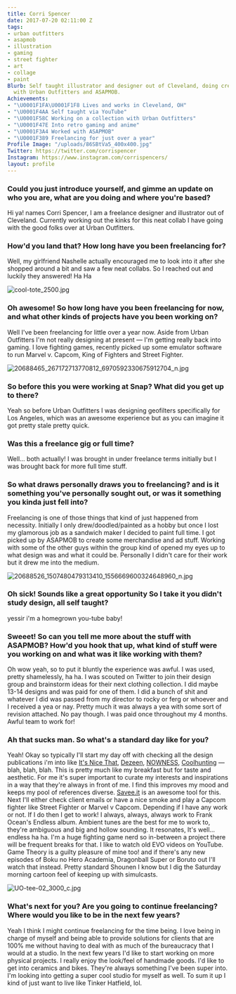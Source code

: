 ```yaml
---
title: Corri Spencer
date: 2017-07-20 02:11:00 Z
tags:
- urban outfitters
- asapmob
- illustration
- gaming
- street fighter
- art
- collage
- paint
Blurb: Self taught illustrator and designer out of Cleveland, doing creative things
  with Urban Outfitters and ASAPMOB.
Achievements:
- "\U0001F1FA\U0001F1F8 Lives and works in Cleveland, OH"
- "\U0001F4AA Self taught via YouTube"
- "\U0001F58C Working on a collection with Urban Outfitters"
- "\U0001F47E Into retro gaming and anime"
- "\U0001F3A4 Worked with ASAPMOB"
- "\U0001F389 Freelancing for just over a year"
Profile Image: "/uploads/86SBtVa5_400x400.jpg"
Twitter: https://twitter.com/corrispencer
Instagram: https://www.instagram.com/corrispencers/
layout: profile
---
```


### Could you just introduce yourself, and gimme an update on who you are, what are you doing and where you're based?

Hi ya! names Corri Spencer, I am a freelance designer and illustrator out of Cleveland. Currently working out the kinks for this neat collab I have going with the good folks over at Urban Outfitters.

### How'd you land that? How long have you been freelancing for?

Well, my girlfriend Nashelle actually encouraged me to look into it after she shopped around a bit and saw a few neat collabs. So I reached out and luckily they answered! Ha Ha

![cool-tote_2500.jpg](/uploads/cool-tote_2500.jpg)

### Oh awesome! So how long have you been freelancing for now, and what other kinds of projects have you been working on?

Well I've been freelancing for little over a year now. Aside from Urban Outfitters I'm not really designing at present — I'm getting really back into gaming. I love fighting games, recently picked up some emulator software to run Marvel v. Capcom, King of Fighters and Street Fighter.

![20688465_267172713770812_6970592330675912704_n.jpg](/uploads/20688465_267172713770812_6970592330675912704_n.jpg)

### So before this you were working at Snap? What did you get up to there?

Yeah so before Urban Outfitters I was designing geofilters specifically for Los Angeles, which was an awesome experience but as you can imagine it got pretty stale pretty quick.

### Was this a freelance gig or full time?

Well… both actually! I was brought in under freelance terms initially but I was brought back for more full time stuff.

### So what draws personally draws you to freelancing? and is it something you've personally sought out, or was it something you kinda just fell into?

Freelancing is one of those things that kind of just happened from necessity. Initially I only drew/doodled/painted as a hobby but once I lost my glamorous job as a sandwich maker I decided to paint full time. I got picked up by ASAPMOB to create some merchandise and ad stuff. Working with some of the other guys within the group kind of opened my eyes up to what design was and what it could be. Personally I didn't care for their work but it drew me into the medium.

![20688526_1507480479313410_1556669600324648960_n.jpg](/uploads/20688526_1507480479313410_1556669600324648960_n.jpg)

### Oh sick! Sounds like a great opportunity So I take it you didn't study design, all self taught?

yessir i'm a homegrown you-tube baby!

### Sweeet! So can you tell me more about the stuff with ASAPMOB? How'd you hook that up, what kind of stuff were you working on and what was it like working with them?

Oh wow yeah, so to put it bluntly the experience was awful. I was used, pretty shamelessly, ha ha. I was scouted on Twitter to join their design group and brainstorm ideas for their next clothing collection. I did maybe 13-14 designs and was paid for one of them. I did a bunch of shit and whatever I did was passed from my director to rocky or ferg or whoever and I received a yea or nay. Pretty much it was always a yea with some sort of revision attached. No pay though. I was paid once throughout my 4 months. Awful team to work for!

### Ah that sucks man. So what's a standard day like for you?

Yeah! Okay so typically I'll start my day off with checking all the design publications i'm into like [It's Nice That](http://www.itsnicethat.com/), [Dezeen](https://www.dezeen.com/), [NOWNESS](https://www.nowness.com/), [Coolhunting](http://www.coolhunting.com/) — blah, blah, blah. This is pretty much like my breakfast but for taste and aesthetic. For me it's super important to curate my interests and inspirations in a way that they're always in front of me. I find this improves my mood and keeps my pool of references diverse. [Savee.it](http://savee.it) is an awesome tool for this. Next I'll either check client emails or have a nice smoke and play a Capcom fighter like Street Fighter or Marvel v Capcom. Depending if I have any work or not. If I do then I get to work! I always, always, always work to Frank Ocean's Endless album. Ambient tunes are the best for me to work to, they're ambiguous and big and hollow sounding. It resonates, It's well… endless ha ha. I'm a huge fighting game nerd so in-between a project there will be frequent breaks for that. I like to watch old EVO videos on YouTube. Game Theory is a guilty pleasure of mine too! and if there's any new episodes of Boku no Hero Academia, Dragonball Super or Boruto out I'll watch that instead. Pretty standard Shounen I know but I dig the Saturday morning cartoon feel of keeping up with simulcasts.

![UO-tee-02_3000_c.jpg](/uploads/UO-tee-02_3000_c.jpg)

### What's next for you? Are you going to continue freelancing? Where would you like to be in the next few years?

Yeah I think I might continue freelancing for the time being. I love being in charge of myself and being able to provide solutions for clients that are 100% me without having to deal with as much of the bureaucracy that I would at a studio. In the next few years I'd like to start working on more physical projects. I really enjoy the look/feel of handmade goods. I'd like to get into ceramics and bikes. They're always something I've been super into. I'm looking into getting a super cool studio for myself as well. To sum it up I kind of just want to live like Tinker Hatfield, lol.